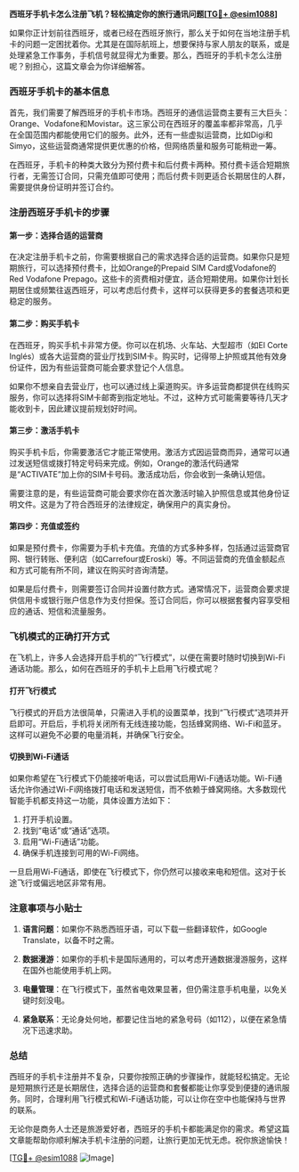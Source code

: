 **西班牙手机卡怎么注册飞机？轻松搞定你的旅行通讯问题[[TG💪+ @esim1088](https://t.me/s/esim1088)]**

如果你正计划前往西班牙，或者已经在西班牙旅行，那么关于如何在当地注册手机卡的问题一定困扰着你。尤其是在国际航班上，想要保持与家人朋友的联系，或是处理紧急工作事务，手机信号就显得尤为重要。那么，西班牙的手机卡怎么注册呢？别担心，这篇文章会为你详细解答。

### 西班牙手机卡的基本信息

首先，我们需要了解西班牙的手机卡市场。西班牙的通信运营商主要有三大巨头：Orange、Vodafone和Movistar。这三家公司在西班牙的覆盖率都非常高，几乎在全国范围内都能使用它们的服务。此外，还有一些虚拟运营商，比如Digi和Simyo，这些运营商通常提供更优惠的价格，但网络质量和服务可能稍逊一筹。

在西班牙，手机卡的种类大致分为预付费卡和后付费卡两种。预付费卡适合短期旅行者，无需签订合同，只需充值即可使用；而后付费卡则更适合长期居住的人群，需要提供身份证明并签订合约。

### 注册西班牙手机卡的步骤

#### 第一步：选择合适的运营商

在决定注册手机卡之前，你需要根据自己的需求选择合适的运营商。如果你只是短期旅行，可以选择预付费卡，比如Orange的Prepaid SIM Card或Vodafone的Red Vodafone Prepago。这些卡的资费相对便宜，适合短期使用。如果你计划长期居住或频繁往返西班牙，可以考虑后付费卡，这样可以获得更多的套餐选项和更稳定的服务。

#### 第二步：购买手机卡

在西班牙，购买手机卡非常方便。你可以在机场、火车站、大型超市（如El Corte Inglés）或各大运营商的营业厅找到SIM卡。购买时，记得带上护照或其他有效身份证件，因为有些运营商可能会要求登记个人信息。

如果你不想亲自去营业厅，也可以通过线上渠道购买。许多运营商都提供在线购买服务，你可以选择将SIM卡邮寄到指定地址。不过，这种方式可能需要等待几天才能收到卡，因此建议提前规划好时间。

#### 第三步：激活手机卡

购买手机卡后，你需要激活它才能正常使用。激活方式因运营商而异，通常可以通过发送短信或拨打特定号码来完成。例如，Orange的激活代码通常是“ACTIVATE”加上你的SIM卡号码。激活成功后，你会收到一条确认短信。

需要注意的是，有些运营商可能会要求你在首次激活时输入护照信息或其他身份证明文件。这是为了符合西班牙的法律规定，确保用户的真实身份。

#### 第四步：充值或签约

如果是预付费卡，你需要为手机卡充值。充值的方式多种多样，包括通过运营商官网、银行转账、便利店（如Carrefour或Eroski）等。不同运营商的充值金额起点和方式可能有所不同，建议在购买时咨询清楚。

如果是后付费卡，则需要签订合同并设置付款方式。通常情况下，运营商会要求提供信用卡或银行账户信息作为支付担保。签订合同后，你可以根据套餐内容享受相应的通话、短信和流量服务。

### 飞机模式的正确打开方式

在飞机上，许多人会选择开启手机的“飞行模式”，以便在需要时随时切换到Wi-Fi通话功能。那么，如何在西班牙的手机卡上启用飞行模式呢？

#### 打开飞行模式

飞行模式的开启方法很简单，只需进入手机的设置菜单，找到“飞行模式”选项并开启即可。开启后，手机将关闭所有无线连接功能，包括蜂窝网络、Wi-Fi和蓝牙。这样可以避免不必要的电量消耗，并确保飞行安全。

#### 切换到Wi-Fi通话

如果你希望在飞行模式下仍能接听电话，可以尝试启用Wi-Fi通话功能。Wi-Fi通话允许你通过Wi-Fi网络拨打电话和发送短信，而不依赖于蜂窝网络。大多数现代智能手机都支持这一功能，具体设置方法如下：

1. 打开手机设置。
2. 找到“电话”或“通话”选项。
3. 启用“Wi-Fi通话”功能。
4. 确保手机连接到可用的Wi-Fi网络。

一旦启用Wi-Fi通话，即使在飞行模式下，你仍然可以接收来电和短信。这对于长途飞行或偏远地区非常有用。

### 注意事项与小贴士

1. **语言问题**：如果你不熟悉西班牙语，可以下载一些翻译软件，如Google Translate，以备不时之需。
   
2. **数据漫游**：如果你的手机卡是国际通用的，可以考虑开通数据漫游服务，这样在国外也能使用手机上网。

3. **电量管理**：在飞行模式下，虽然省电效果显著，但仍需注意手机电量，以免关键时刻没电。

4. **紧急联系**：无论身处何地，都要记住当地的紧急号码（如112），以便在紧急情况下迅速求助。

### 总结

西班牙的手机卡注册并不复杂，只要你按照正确的步骤操作，就能轻松搞定。无论是短期旅行还是长期居住，选择合适的运营商和套餐都能让你享受到便捷的通讯服务。同时，合理利用飞行模式和Wi-Fi通话功能，可以让你在空中也能保持与世界的联系。

无论你是商务人士还是旅游爱好者，西班牙的手机卡都能满足你的需求。希望这篇文章能帮助你顺利解决手机卡注册的问题，让旅行更加无忧无虑。祝你旅途愉快！

[[TG💪+ @esim1088](https://t.me/s/esim1088) ![Image](https://i.postimg.cc/4NQfJmqS/Snipaste-2025-05-13-00-14-12.png)]